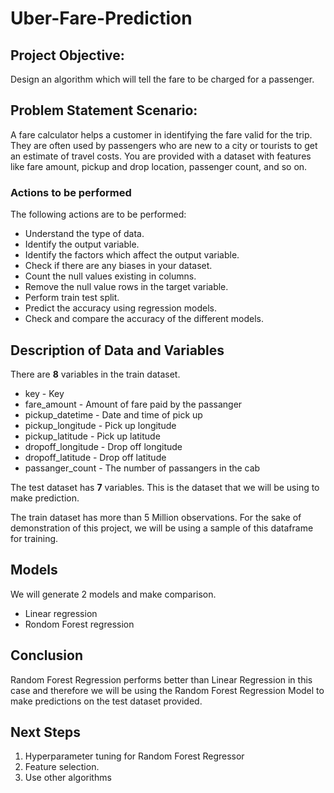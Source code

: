 # Uber-Fare-Prediction

## Project Objective: 
Design an algorithm which will tell the fare to be charged for a passenger.

## Problem Statement Scenario: 

A fare calculator helps a customer in identifying the fare valid for the trip. They are often used by passengers who are new to a city or tourists to get an estimate of travel costs. You are provided with a dataset with features like fare amount, pickup and drop location, passenger count, and so on.

### Actions to be performed

The following actions are to be performed:

* Understand the type of data.
* Identify the output variable.
* Identify the factors which affect the output variable.
* Check if there are any biases in your dataset.
* Count the null values existing in columns.
* Remove the null value rows in the target variable.
* Perform train test split.
* Predict the accuracy using regression models.
* Check and compare the accuracy of the different models.

## Description of Data and Variables

There are **8** variables in the train dataset.
* key - Key
* fare_amount - Amount of fare paid by the passanger
* pickup_datetime - Date and time of pick up
* pickup_longitude - Pick up longitude
* pickup_latitude - Pick up latitude
* dropoff_longitude - Drop off longitude
* dropoff_latitude - Drop off latitude
* passanger_count - The number of passangers in the cab

The test dataset has **7** variables. This is the dataset that we will be using to make prediction.

The train dataset has more than 5 Million observations. For the sake of demonstration of this project, we will be using a sample of this dataframe for training.

## Models

We will generate 2 models and make comparison.
* Linear regression
* Rondom Forest regression

## Conclusion

Random Forest Regression performs better than Linear Regression in this case and therefore we will be using the Random Forest Regression Model to make predictions on the test dataset provided.

## Next Steps

1. Hyperparameter tuning for Random Forest Regressor
2. Feature selection.
3. Use other algorithms
